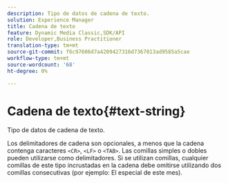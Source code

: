 ```yaml
---
description: Tipo de datos de cadena de texto.
solution: Experience Manager
title: Cadena de texto
feature: Dynamic Media Classic,SDK/API
role: Developer,Business Practitioner
translation-type: tm+mt
source-git-commit: f6c97606d7a4209427316d7367013ad9585a5cae
workflow-type: tm+mt
source-wordcount: '68'
ht-degree: 0%

---
```



# Cadena de texto{#text-string}

Tipo de datos de cadena de texto.

Los delimitadores de cadena son opcionales, a menos que la cadena contenga caracteres `<CR>`, `<LF>` o `<TAB>`. Las comillas simples o dobles pueden utilizarse como delimitadores. Si se utilizan comillas, cualquier comillas de este tipo incrustadas en la cadena debe omitirse utilizando dos comillas consecutivas (por ejemplo: El especial de este mes).